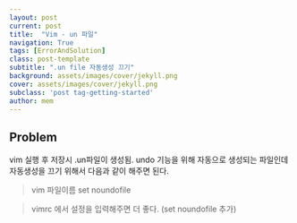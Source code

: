 ```yaml
---
layout: post
current: post
title:  "Vim - un 파일"
navigation: True
tags: [ErrorAndSolution]
class: post-template
subtitle: ".un file 자동생성 끄기"
background: assets/images/cover/jekyll.png
cover: assets/images/cover/jekyll.png
subclass: 'post tag-getting-started'
author: mem
---
```


## Problem
vim 실행 후 저장시 .un파일이 생성됨. undo 기능을 위해 자동으로 생성되는 파일인데 자동생성을 끄기 위해서 다음과 같이 해주면 된다.

> vim 파일이름 set noundofile

> vimrc 에서 설정을 입력해주면 더 좋다. (set noundofile 추가)
